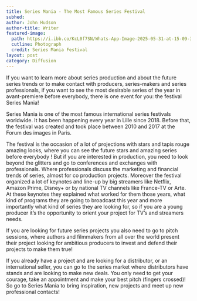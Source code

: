 ```yaml
---
title: Series Mania - The Most Famous Series Festival 
subhed: 
author: John Hudson
author-title: Writer
featured-image: 
  path: https://i.ibb.co/KcL0f7SN/Whats-App-Image-2025-05-31-at-15-09-31.jpg
  cutline: Photograph
  credit: Series Mania Festival
layout: post
category: Diffusion
---
```


If you want to learn more about series production and about the future series trends or to make contact with producers, series-makers and series professionals, if you want to see the most desirable series of the year in avant-premiere before everybody, there is one event for you: the festival Series Mania! 

Series Mania is one of the most famous international series festivals worldwide. It has been happening every year in Lille since 2018. Before that, the festival was created and took place between 2010 and 2017 at the Forum des images in Paris. 

The festival is the occasion of a lot of projections with stars and tapis rouge amazing looks, where you can see the future stars and amazing series before everybody ! But if you are interested in production, you need to look beyond the glitters and go to conferences and exchanges with professionals. Where professionals discuss the marketing and financial trends of series, almost for co production projects. Moreover the festival organized a lot of keynotes and line-up by big streamers like Netflix, Amazon Prime, Disney+ or by national TV channels like France-TV or Arte. At these keynotes they explained what worked for them those years, what kind of programs they are going to broadcast this year and more importantly what kind of series they are looking for, so if you are a young producer it’s the opportunity to orient your project for TV’s and streamers needs. 

If you are looking for future series projects you also need to go to pitch sessions, where authors and filmmakers from all over the world present their project looking for ambitious producers to invest and defend their projects to make them true!

If you already have a project and are looking for a distributor, or an international seller, you can go to the series market where distributors have stands and are looking to make new deals. You only need to get your courage, take an appointment and make your best pitch (fingers crossed)!
 
So go to Series Mania to bring inspiration, new projects and meet up new professional contacts!